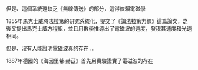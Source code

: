 


但是、這個系統還缺乏《無線傳送》的部分，這得依賴電磁學

1855年馬克士威將法拉第的研究系統化，提交了《論法拉第力線》這篇論文，之後又提出馬克士威方程組，並且用數學推導出了電磁波的速度，發現其速度和光速相同。

但是、沒有人能證明電磁波真的存在 ...

1887年德國的《海因里希·赫茲》首先用實驗證實了電磁波的存在
